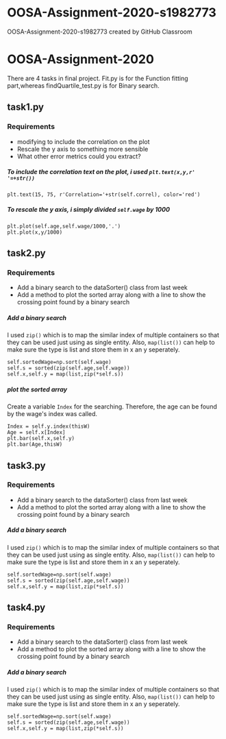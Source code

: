 # OOSA-Assignment-2020-s1982773
OOSA-Assignment-2020-s1982773 created by GitHub Classroom

# OOSA-Assignment-2020

There are 4 tasks in final project. Fit.py is for the Function fitting part,whereas findQuartile_test.py is for Binary search.

## task1.py
### Requirements
* modifying to include the correlation on the plot 
* Rescale the y axis to something more sensible 
* What other error metrics could you extract?


##### To include the correlation text on the plot, i used `plt.text(x,y,r' '=+str())`
    
    
    plt.text(15, 75, r'Correlation='+str(self.correl), color='red')
  
##### To rescale the y axis, i simply divided `self.wage` by 1000
    
    
    plt.plot(self.age,self.wage/1000,'.')
    plt.plot(x,y/1000)
    

    

## task2.py
### Requirements
 * Add a binary search to the dataSorter() class from last week 
 * Add a method to plot the sorted array along with a line to show the crossing point found by a binary search

##### Add a binary search
I used `zip()` which is to map the similar index of multiple containers so that they can be used just using as single entity.
Also, `map(list())` can help to make sure the type is list and store them in x an y seperately.


    self.sortedWage=np.sort(self.wage)
    self.s = sorted(zip(self.age,self.wage))
    self.x,self.y = map(list,zip(*self.s))



##### plot the sorted array
Create a variable `Index` for the searching.
Therefore, the age can be found by the wage's index was called.


    Index = self.y.index(thisW)
    Age = self.x[Index]
    plt.bar(self.x,self.y)
    plt.bar(Age,thisW)


## task3.py
### Requirements
 * Add a binary search to the dataSorter() class from last week 
 * Add a method to plot the sorted array along with a line to show the crossing point found by a binary search

##### Add a binary search
I used `zip()` which is to map the similar index of multiple containers so that they can be used just using as single entity.
Also, `map(list())` can help to make sure the type is list and store them in x an y seperately.


    self.sortedWage=np.sort(self.wage)
    self.s = sorted(zip(self.age,self.wage))
    self.x,self.y = map(list,zip(*self.s))



## task4.py
### Requirements
 * Add a binary search to the dataSorter() class from last week 
 * Add a method to plot the sorted array along with a line to show the crossing point found by a binary search

##### Add a binary search
I used `zip()` which is to map the similar index of multiple containers so that they can be used just using as single entity.
Also, `map(list())` can help to make sure the type is list and store them in x an y seperately.


    self.sortedWage=np.sort(self.wage)
    self.s = sorted(zip(self.age,self.wage))
    self.x,self.y = map(list,zip(*self.s))

